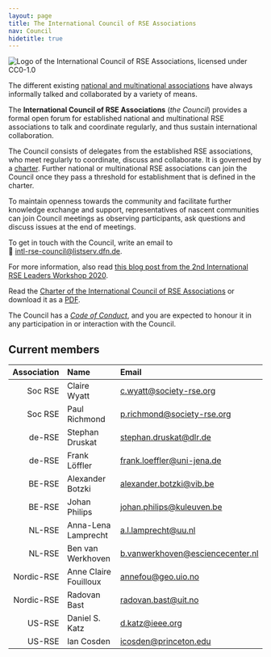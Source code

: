 ```yaml
---
layout: page
title: The International Council of RSE Associations
nav: Council
hidetitle: true
---
```


![Logo of the International Council of RSE Associations, licensed under CC0-1.0](./img/council-logo.png)

The different existing [national and multinational associations](./assoc.md) 
have always informally talked and collaborated by a variety of means.

The **International Council of RSE Associations** (*the Council*) provides a 
formal open forum for established national and multinational RSE associations 
to talk and coordinate regularly, and thus sustain international collaboration.

The Council consists of delegates from the established RSE associations, who
meet regularly to coordinate, discuss and collaborate. It is governed by a 
[charter](council/charter.html). Further national or multinational RSE 
associations can join the Council once they pass a threshold for establishment 
that is defined in the charter.

To maintain openness towards the community and facilitate further knowledge
exchange and support, representatives of nascent communities can join Council 
meetings as observing participants, ask questions and discuss issues at the 
end of meetings.

To get in touch with the Council, write an email to  
📧 [intl-rse-council@listserv.dfn.de](mailto:intl-rse-council@listserv.dfn.de).

For more information, also read 
[this blog post from the 2nd International RSE Leaders Workshop 2020](https://researchsoftware.org/2021/01/27/introducing-the-international-council-of-RSE-associations.html).

Read the [Charter of the International Council of RSE Associations](council/charter.html) or download it as a [PDF](International-Council-of-RSE-Associations_Charter.pdf).

The Council has a [*Code of Conduct*](./council/code-of-conduct.md), and you are expected to honour it in any participation in or interaction with the Council.

## Current members

| Association | Name | Email |
| -----------: | :--------------| :--------------|
| Soc RSE | Claire Wyatt | c.wyatt@society-rse.org |
| Soc RSE | Paul Richmond | p.richmond@society-rse.org |
| de-RSE  | Stephan Druskat | stephan.druskat@dlr.de |
| de-RSE  | Frank Löffler | frank.loeffler@uni-jena.de |
| BE-RSE  | Alexander Botzki | alexander.botzki@vib.be |
| BE-RSE  | Johan Philips | johan.philips@kuleuven.be |
| NL-RSE  | Anna-Lena Lamprecht | a.l.lamprecht@uu.nl |
| NL-RSE  | Ben van Werkhoven | b.vanwerkhoven@esciencecenter.nl |
| Nordic-RSE  | Anne Claire Fouilloux | annefou@geo.uio.no |
| Nordic-RSE  | Radovan Bast | radovan.bast@uit.no |
| US-RSE  | Daniel S. Katz | d.katz@ieee.org |
| US-RSE  | Ian Cosden | icosden@princeton.edu |
